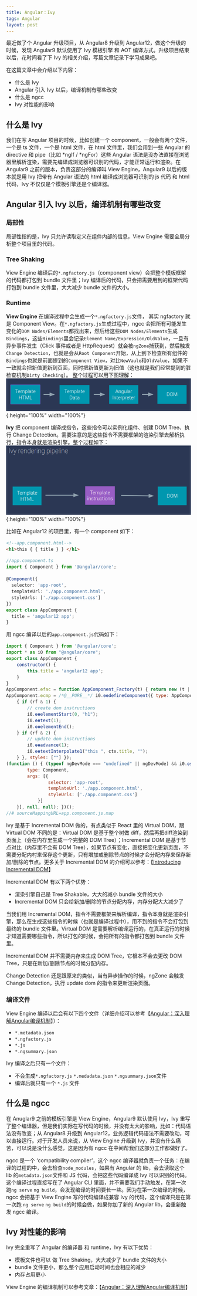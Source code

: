 ```yaml
---
title: Angular：Ivy
tags: Angular
layout: post
---
```


最近做了个 Angular 升级项目，从 Angular8 升级到 Angular12，做这个升级的时候，发现 Angular9 默认使用了 Ivy 模板引擎 和 AOT 编译方式。升级项目结束以后，花时间看了下 Ivy 的相关介绍，写篇文章记录下学习成果吧。


在这篇文章中会介绍以下内容：
- 什么是 Ivy
- Angular 引入 Ivy 以后，编译机制有哪些改变
- 什么是 ngcc
- Ivy 对性能的影响

## 什么是 Ivy

我们在写 Angular 项目的时候，比如创建一个 component，一般会有两个文件，一个是 ts 文件，一个是 html 文件，在 html 文件里，我们会用到一些 Angular 的 directive 和 pipe（比如 *ngIf / *ngFor）这些 Angular 语法是没办法直接在浏览器里解析渲染，需要先编译成浏览器可识别的代码，才能正常运行和渲染。在 Angular9 之前的版本，负责这部分的编译叫 View Engine，Angular9 以后的版本就是用 Ivy 把带有 Angular 语法的 html 编译成浏览器可识别的 js 代码 和 html 代码，Ivy 不仅仅是个模板引擎还是个编译器。

## Angular 引入 Ivy 以后，编译机制有哪些改变

### 局部性
局部性指的是，Ivy 只允许读取定义在组件内部的信息，View Engine 需要全局分析整个项目里的代码。

### Tree Shaking
View Engine 编译后的```*.ngfactory.js```（component view）会把整个模板框架的代码都打包到 bundle 文件里；Ivy 编译后的代码，只会把需要用到的框架代码打包到 bundle 文件里，大大减少 bundle 文件的大小。

### Runtime
**View Engine** 在编译过程中会生成一个```*.ngfactory.js```文件， 其实 ngfactory 就是 Component View。在```*.ngfactory.js```生成过程中，ngcc 会把所有可能发生变化的```DOM Nodes/Elements```都找出来，然后给这些```DOM Nodes/Elements```生成```Bindings```，这些```Bindings```里会记录```Element Name/Expression/OldValue```，一旦有异步事件发生（Click 事件或者是 HttpRequest）就会被```ngZone```捕获到，然后触发```Change Detection```，也就是会从```Root Component```开始，从上到下检查所有组件的```Bindings```也就是前面提到的```Component View```，对比```NewVaule```和```OldValue```，如果不一致就会把新值更新到页面，同时把新值更新为旧值（这也就是我们经常提到的脏检查机制```Dirty Checking```）。 整个过程可以用下图理解：
![view-engine](/assets/images/posts/angular/angular-ivy1.png){:height="100%" width="100%"}

**Ivy** 把 component 编译成指令，这些指令可以实例化组件、创建 DOM Tree、执行 Change Detection。需要注意的是这些指令不需要框架的渲染引擎去解析执行，指令本身就是渲染引擎。整个过程如下：
![view-engine](/assets/images/posts/angular/angular-ivy2.png){:height="100%" width="100%"}

比如在 Angular12 的项目里，有一个 component 如下：
```html
<!--app.component.html--> 
<h1>this { { title } } </h1>
```

```ts
//app.component.ts
import { Component } from '@angular/core';

@Component({
  selector: 'app-root',
  templateUrl: './app.component.html',
  styleUrls: ['./app.component.css']
})
export class AppComponent {
  title = 'angular12 app';
}
```

用 ngcc 编译以后的```app.component.js```代码如下：
```js
import { Component } from '@angular/core';
import * as i0 from "@angular/core";
export class AppComponent {
    constructor() {
        this.title = 'angular12 app';
    }
}
AppComponent.ɵfac = function AppComponent_Factory(t) { return new (t || AppComponent)(); };
AppComponent.ɵcmp = /*@__PURE__*/ i0.ɵɵdefineComponent({ type: AppComponent, selectors: [["app-root"]], decls: 2, vars: 1, template: function AppComponent_Template(rf, ctx) 
    { if (rf & 1) {
        // create dom instructions
        i0.ɵɵelementStart(0, "h1");
        i0.ɵɵtext(1);
        i0.ɵɵelementEnd();
    } if (rf & 2) {
        // update dom instructions
        i0.ɵɵadvance(1);
        i0.ɵɵtextInterpolate1("this ", ctx.title, "");
    } }, styles: [""] });
(function () { (typeof ngDevMode === "undefined" || ngDevMode) && i0.ɵsetClassMetadata(AppComponent, [{
        type: Component,
        args: [{
                selector: 'app-root',
                templateUrl: './app.component.html',
                styleUrls: ['./app.component.css']
            }]
    }], null, null); })();
//# sourceMappingURL=app.component.js.map
```

Ivy 是基于 Incremental DOM 做的，有点类似于 React 里的 Virtual DOM，跟 Virtual DOM 不同的是：Virtual DOM 是基于整个树做 diff，然后再把diff渲染到页面上（会在内存里生成一个完整的 DOM Tree）；Incremental DOM 是基于节点对比（内存里不会有 DOM Tree），如果节点有变化，直接把变化更新页面，不需要分配内村来保存这个更新，只有增加或删除节点的时候才会分配内存来保存新加/删除的节点。更多关于 Incremental DOM 的介绍可以参考：【[Introducing Incremental DOM](https://medium.com/google-developers/introducing-incremental-dom-e98f79ce2c5f)】


Incremental DOM 有以下两个优势：
- 渲染引擎自己是 Tree Shakable，大大的减小 bundle 文件的大小
- Incremental DOM 只会给新加/删除的节点分配内存，内存分配大大减少了

当我们用 Incremental DOM，指令不需要框架来解析编译，指令本身就是渲染引擎，那么在生成这些指令的时候（也就是编译过程中），用不到的指令不会打包到最终的 bundle 文件里。Virtual DOM 是需要解析编译运行的，在真正运行的时候才知道需要哪些指令，所以打包的时候，会把所有的指令都打包到 bundle 文件里。

Incremental DOM 并不需要内存来生成 DOM Tree，它根本不会去更改 DOM Tree，只是在新加/删除节点的时候分配内存。


Change Detection 还是跟原来的类似，当有异步操作的时候，ngZone 会触发 Change Detection，执行 update dom 的指令来更新渲染页面。

### 编译文件
View Engine 编译以后会有以下四个文件（详细介绍可以参考【[Angular：深入理解Angular编译机制](https://limeii.github.io/2019/08/angular-compiler/)】）：
- ```*.metadata.json```
- ```*.ngfactory.js```
- ```*.js```
- ```*.ngsummary.json```

Ivy 编译之后只有一个文件：
- 不会生成```*.ngfactory.js``` ```*.medadata.json``` ```*.ngsummary.json```文件
- 编译后就只有一个 ```*.js``` 文件


## 什么是 ngcc
在 Anuglar9 之前的模板引擎是 View Engine，Angular9 默认使用 Ivy，Ivy 重写了整个编译器，但是我们实际在写代码的时候，并没有太大的影响，比如：代码语法没有改变；从 Angular8 升级到 Angular12，业务逻辑代码语法不需要改动，可以直接运行。对于开发人员来说，从 View Engine 升级到 Ivy，并没有什么痛苦，可以说是没什么感觉，这是因为有 ngcc 在中间帮我们这部分工作都做好了。


ngcc 是一个 ‘compatibility compiler’，这个 ngcc 编译器就负责一个任务：在编译的过程的中，会去检查```node_modules```，如果有 Angular 的 lib，会去读取这个 lib 的```metadata.json```文件和 JS 代码，会把这些代码编译成 Ivy 可以识别的代码。这个编译过程直接写在了 Angular CLI 里面，并不需要我们手动触发，在第一次跑```ng serve``` ```ng build```，会发现编译的时间要长一些。因为在第一次编译的时候，ngcc 会把基于 View Engine 写的代码编译成兼容 Ivy 的代码，这个编译只是在第一次跑 ```ng serve``` ```ng build```的时候会做，如果你加了新的 Angular lib，会重新触发 ngcc 编译。

## Ivy 对性能的影响
Ivy 完全重写了 Angular 的编译器 和 runtime，Ivy 有以下优势：
- 模板文件也可以 做 Tree Shaking，大大减少了 bundle 文件的大小
- bundle 文件更小，那么整个应用启动时间也会相应的减少
- 内存占用更小


View Engine 的编译机制可以参考文章：【[Angular：深入理解Angular编译机制](https://limeii.github.io/2019/08/angular-compiler/)】
